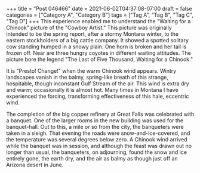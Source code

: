 +++
title = "Post 046466"
date = 2021-06-02T04:37:08-07:00
draft = false
categories = ["Category A", "Category B"]
tags = ["Tag A", "Tag B", "Tag C", "Tag D"]
+++
This experience enabled me to understand the "Waiting for a Chinook" picture of the "Cowboy Artist." This picture was originally intended to be the spring report, after a stormy Montana winter, to the eastern stockholders of a big cattle company. It showed a spotted solitary cow standing humped in a snowy plain. One horn is broken and her tail is frozen off. Near are three hungry coyotes in different waiting attitudes. The picture bore the legend "The Last of Five Thousand, Waiting for a Chinook."

It is "Presto! Change!" when the warm Chinook wind appears. Wintry landscapes vanish in the balmy, spring-like breath of this strange, hospitable, though inconstant Gulf Stream of the air. This wind is extra dry and warm; occasionally it is almost hot. Many times in Montana I have experienced the forcing, transforming effectiveness of this hale, eccentric wind.

The completion of the big copper refinery at Great Falls was celebrated with a banquet. One of the larger rooms in the new building was used for the banquet-hall. Out to this, a mile or so from the city, the banqueters were taken in a sleigh. That evening the roads were snow-and-ice-covered, and the temperature was several degrees below zero. A Chinook wind arrived while the banquet was in session, and although the feast was drawn out no longer than usual, the banqueters, on adjourning, found the snow and ice entirely gone, the earth dry, and the air as balmy as though just off an Arizona desert in June.
